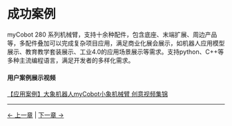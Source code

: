 
# 成功案例

myCobot 280 系列机械臂，支持十余种配件，包含底座、末端扩展、周边产品等，多配件叠加可以完成复杂项目应用，满足商业化展会展示，如机器人应用模型展示、教育教学套装展示、工业4.0的应用场景展示等需求。支持python、C++等多种主流编程语言，满足开发者的多样化需求。

#### 用户案例展示视频

[【应用案例】大象机器人myCobot小象机械臂 创意视频集锦](https://www.bilibili.com/video/BV1qq4y1z7xp/?share_source=copy_web&vd_source=3b38c7844f0bbcf4e0b1dbd1353459c9)

---

[← 上一章](../6-SDKDevelopment/README.md) | [下一章 →](../../5-SupportAndService/5-SupportAndService.md)